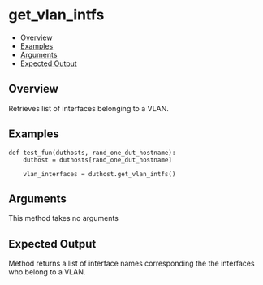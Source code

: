 # get_vlan_intfs

- [Overview](#overview)
- [Examples](#examples)
- [Arguments](#arguments)
- [Expected Output](#expected-output)

## Overview
Retrieves list of interfaces belonging to a VLAN.

## Examples
```
def test_fun(duthosts, rand_one_dut_hostname):
    duthost = duthosts[rand_one_dut_hostname]

    vlan_interfaces = duthost.get_vlan_intfs()
```

## Arguments
This method takes no arguments

## Expected Output
Method returns a list of interface names corresponding the the interfaces who belong to a VLAN.
